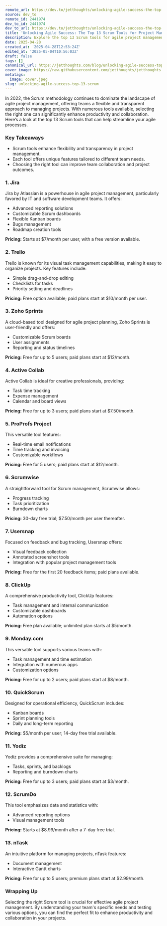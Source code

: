 ```yaml
---
remote_url: https://dev.to/jetthoughts/unlocking-agile-success-the-top-13-scrum-tools-for-project-management-in-2022-41c9
source: dev_to
remote_id: 2441974
dev_to_id: 2441974
dev_to_url: https://dev.to/jetthoughts/unlocking-agile-success-the-top-13-scrum-tools-for-project-management-in-2022-41c9
title: 'Unlocking Agile Success: The Top 13 Scrum Tools for Project Management in 2022'
description: Explore the top 13 Scrum tools for agile project management in 2022, designed to enhance flexibility, transparency, and team collaboration.
date: 2025-04-28
created_at: '2025-04-28T12:53:24Z'
edited_at: '2025-05-04T10:56:03Z'
draft: false
tags: []
canonical_url: https://jetthoughts.com/blog/unlocking-agile-success-top-13-scrum/
cover_image: https://raw.githubusercontent.com/jetthoughts/jetthoughts.github.io/master/content/blog/unlocking-agile-success-top-13-scrum/cover.jpeg
metatags:
  image: cover.jpeg
slug: unlocking-agile-success-top-13-scrum
---
```

In 2022, the Scrum methodology continues to dominate the landscape of agile project management, offering teams a flexible and transparent approach to managing projects. With numerous tools available, selecting the right one can significantly enhance productivity and collaboration. Here’s a look at the top 13 Scrum tools that can help streamline your agile processes.

### Key Takeaways

*   Scrum tools enhance flexibility and transparency in project management.
*   Each tool offers unique features tailored to different team needs.
*   Choosing the right tool can improve team collaboration and project outcomes.

### 1\. Jira

Jira by Atlassian is a powerhouse in agile project management, particularly favored by IT and software development teams. It offers:

*   Advanced reporting solutions
*   Customizable Scrum dashboards
*   Flexible Kanban boards
*   Bugs management
*   Roadmap creation tools

**Pricing:** Starts at $7/month per user, with a free version available.

### 2\. Trello

Trello is known for its visual task management capabilities, making it easy to organize projects. Key features include:

*   Simple drag-and-drop editing
*   Checklists for tasks
*   Priority setting and deadlines

**Pricing:** Free option available; paid plans start at $10/month per user.

### 3\. Zoho Sprints

A cloud-based tool designed for agile project planning, Zoho Sprints is user-friendly and offers:

*   Customizable Scrum boards
*   User assignments
*   Reporting and status timelines

**Pricing:** Free for up to 5 users; paid plans start at $12/month.

### 4\. Active Collab

Active Collab is ideal for creative professionals, providing:

*   Task time tracking
*   Expense management
*   Calendar and board views

**Pricing:** Free for up to 3 users; paid plans start at $7.50/month.

### 5\. ProProfs Project

This versatile tool features:

*   Real-time email notifications
*   Time tracking and invoicing
*   Customizable workflows

**Pricing:** Free for 5 users; paid plans start at $12/month.

### 6\. Scrumwise

A straightforward tool for Scrum management, Scrumwise allows:

*   Progress tracking
*   Task prioritization
*   Burndown charts

**Pricing:** 30-day free trial; $7.50/month per user thereafter.

### 7\. Usersnap

Focused on feedback and bug tracking, Usersnap offers:

*   Visual feedback collection
*   Annotated screenshot tools
*   Integration with popular project management tools

**Pricing:** Free for the first 20 feedback items; paid plans available.

### 8\. ClickUp

A comprehensive productivity tool, ClickUp features:

*   Task management and internal communication
*   Customizable dashboards
*   Automation options

**Pricing:** Free plan available; unlimited plan starts at $5/month.

### 9\. Monday.com

This versatile tool supports various teams with:

*   Task management and time estimation
*   Integration with numerous apps
*   Customization options

**Pricing:** Free for up to 2 users; paid plans start at $8/month.

### 10\. QuickScrum

Designed for operational efficiency, QuickScrum includes:

*   Kanban boards
*   Sprint planning tools
*   Daily and long-term reporting

**Pricing:** $5/month per user; 14-day free trial available.

### 11\. Yodiz

Yodiz provides a comprehensive suite for managing:

*   Tasks, sprints, and backlogs
*   Reporting and burndown charts

**Pricing:** Free for up to 3 users; paid plans start at $3/month.

### 12\. ScrumDo

This tool emphasizes data and statistics with:

*   Advanced reporting options
*   Visual management tools

**Pricing:** Starts at $8.99/month after a 7-day free trial.

### 13\. nTask

An intuitive platform for managing projects, nTask features:

*   Document management
*   Interactive Gantt charts

**Pricing:** Free for up to 5 users; premium plans start at $2.99/month.

### Wrapping Up

Selecting the right Scrum tool is crucial for effective agile project management. By understanding your team's specific needs and testing various options, you can find the perfect fit to enhance productivity and collaboration in your projects.
